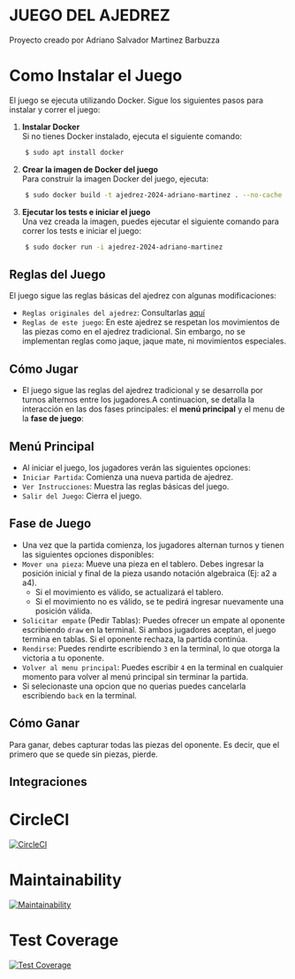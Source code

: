# JUEGO DEL AJEDREZ
Proyecto creado por Adriano Salvador Martinez Barbuzza

# Como Instalar el Juego

El juego se ejecuta utilizando Docker. Sigue los siguientes pasos para instalar y correr el juego:

1. **Instalar Docker**  
   Si no tienes Docker instalado, ejecuta el siguiente comando:
```bash
    $ sudo apt install docker
```
2. **Crear la imagen de Docker del juego**  
   Para construir la imagen Docker del juego, ejecuta:
```bash
    $ sudo docker build -t ajedrez-2024-adriano-martinez . --no-cache
```
3. **Ejecutar los tests e iniciar el juego**  
   Una vez creada la imagen, puedes ejecutar el siguiente comando para correr los tests e iniciar el juego:
```bash
    $ sudo docker run -i ajedrez-2024-adriano-martinez
```

## Reglas del Juego
El juego sigue las reglas básicas del ajedrez con algunas modificaciones:
- `Reglas originales del ajedrez`: Consultarlas [aquí](https://es.wikipedia.org/wiki/Leyes_del_ajedrez)
- `Reglas de este juego`: En este ajedrez se respetan los movimientos de las piezas como en el ajedrez tradicional. Sin embargo, no se implementan reglas como jaque, jaque mate, ni movimientos especiales.
## Cómo Jugar
- El juego sigue las reglas del ajedrez tradicional y se desarrolla por turnos alternos entre los jugadores.A continuacion, se detalla la interacción en las dos fases principales: el **menú principal** y el menu de la **fase de juego**:
## Menú Principal
- Al iniciar el juego, los jugadores verán las siguientes opciones:
- `Iniciar Partida`: Comienza una nueva partida de ajedrez.
- `Ver Instrucciones`: Muestra las reglas básicas del juego.
- `Salir del Juego`: Cierra el juego.
## Fase de Juego
- Una vez que la partida comienza, los jugadores alternan turnos y tienen las siguientes opciones disponibles:
- `Mover una pieza`: Mueve una pieza en el tablero. Debes ingresar la posición inicial y final de la pieza usando notación algebraica (Ej: a2 a a4).
  - Si el movimiento es válido, se actualizará el tablero.
  - Si el movimiento no es válido, se te pedirá ingresar nuevamente una posición válida.
- `Solicitar empate` (Pedir Tablas): Puedes ofrecer un empate al oponente escribiendo `draw` en la terminal. Si ambos jugadores aceptan, el juego termina en tablas. Si el oponente rechaza, la partida continúa.
- `Rendirse`: Puedes rendirte escribiendo `3` en la terminal, lo que otorga la victoria a tu oponente.
- `Volver al menu principal`: Puedes escribir `4` en la terminal en cualquier momento para volver al menú principal sin terminar la partida.
- Si selecionaste una opcion que no querias puedes cancelarla escribiendo `back` en la terminal.
## Cómo Ganar
Para ganar, debes capturar todas las piezas del oponente. Es decir, que el primero que se quede sin piezas, pierde.

## Integraciones 

# CircleCI
[![CircleCI](https://dl.circleci.com/status-badge/img/gh/um-computacion-tm/ajedrez-2024-Adriano-Martinez/tree/main.svg?style=svg)](https://dl.circleci.com/status-badge/redirect/gh/um-computacion-tm/ajedrez-2024-Adriano-Martinez/tree/main)

# Maintainability
[![Maintainability](https://api.codeclimate.com/v1/badges/9c10ec6adcf817de38ab/maintainability)](https://codeclimate.com/github/um-computacion-tm/ajedrez-2024-Adriano-Martinez/maintainability)

# Test Coverage
[![Test Coverage](https://api.codeclimate.com/v1/badges/9c10ec6adcf817de38ab/test_coverage)](https://codeclimate.com/github/um-computacion-tm/ajedrez-2024-Adriano-Martinez/test_coverage)